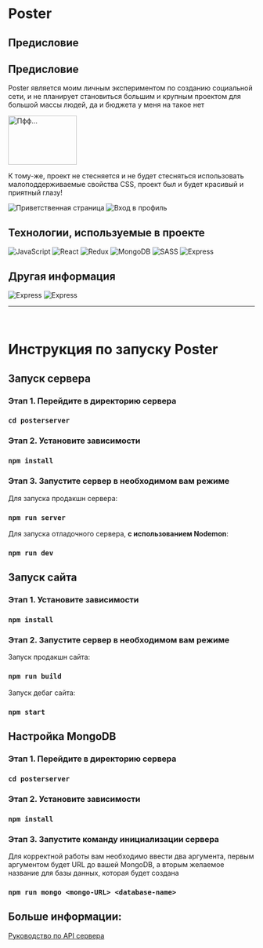 # Poster 

## Предисловие

## Предисловие

Poster является моим личным экспериментом по созданию социальной сети, и не планирует становиться большим и крупным проектом для большой массы людей, да и бюджета у меня на такое нет

<img src="https://i.ibb.co/4f0stv2/1629263052384.png" width="140" height="100" alt="Пфф..."/>

К тому-же, проект не стесняется и не будет стесняться использовать малоподдерживаемые свойства CSS, проект был и будет красивый и приятный глазу! 

<img src="https://s8.gifyu.com/images/animDemo1.gif" alt="Приветственная страница" />
<img src="https://s8.gifyu.com/images/animDemo2.gif" alt="Вход в профиль" />

## Технологии, используемые в проекте

<img alt="JavaScript" src="https://img.shields.io/badge/-JavaScript-f9e64a?style=flat-square&logo=javascript&logoColor=black" />
<img alt="React" src="https://img.shields.io/badge/-React-45b8d8?style=flat-square&logo=react&logoColor=white" />
<img alt="Redux" src="https://img.shields.io/badge/-Redux-764abc?style=flat-square&logo=redux&logoColor=white" />
<img alt="MongoDB" src="https://img.shields.io/badge/-MongoDB-4fa94b?style=flat-square&logo=MongoDB&logoColor=white" />
<img alt="SASS" src="https://img.shields.io/badge/-Sass-c5568c?style=flat-square&logo=SASS&logoColor=white" />
<img alt="Express" src="https://img.shields.io/badge/-Express-f9f9f9?style=flat-square&logo=Express&logoColor=black" />

## Другая информация

<img alt="Express" src="https://img.shields.io/github/repo-size/ShizzaHo/Poster?style=flat-square" />
<img alt="Express" src="https://img.shields.io/github/languages/top/ShizzaHo/Poster" />


<hr>
<br>

# Инструкция по запуску Poster 
## Запуск сервера

### Этап 1. Перейдите в директорию сервера
### `cd posterserver`

### Этап 2. Установите зависимости
### `npm install`

### Этап 3. Запустите сервер в необходимом вам режиме
Для запуска продакшн сервера:
### `npm run server`
Для запуска отладочного сервера, __с использованием Nodemon__:
### `npm run dev`

## Запуск сайта

### Этап 1. Установите зависимости
### `npm install`

### Этап 2. Запустите сервер в необходимом вам режиме
Запуск продакшн сайта:
### `npm run build`
Запуск дебаг сайта:
### `npm start`

## Настройка MongoDB

### Этап 1. Перейдите в директорию сервера
### `cd posterserver`

### Этап 2. Установите зависимости

### `npm install`

### Этап 3. Запустите команду инициализации сервера

Для корректной работы вам необходимо ввести два аргумента, первым аргументом будет URL до вашей MongoDB, а вторым желаемое название для базы данных, которая будет создана
### `npm run mongo <mongo-URL> <database-name>`

## Больше информации:

[Руководство по API сервера](https://github.com/ShizzaHo/Poster/blob/main/posterServer/readme_api.md)
